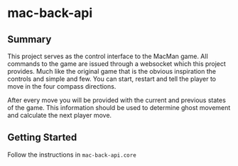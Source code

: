 # mac-back-api

## Summary

This project serves as the control interface to the MacMan game. 
All commands to the game are issued through a websocket which this project provides. 
Much like the original game that is the obvious inspiration the controls and simple and few. 
You can start, restart and tell the player to move in the four compass directions.

After every move you will be provided with the current and previous states of the game.
This information should be used to determine ghost movement and calculate the next player move.

## Getting Started

Follow the instructions in `mac-back-api.core`
